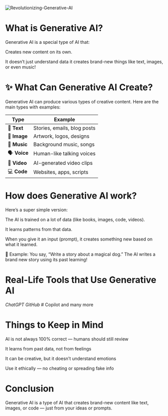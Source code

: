 
![Revolutionizing-Generative-AI](https://github.com/user-attachments/assets/c5166bb7-9587-4a3d-ac42-889ca938b5bb)



# What is Generative AI?

Generative AI is a special type of AI that:

Creates new content on its own.

It doesn’t just understand data it creates brand-new things like text, images, or even music!



# ✨ What Can Generative AI Create?

Generative AI can produce various types of creative content. Here are the main types with examples:

| Type        | Example                                |
|-------------|----------------------------------------|
| 📝 **Text**   | Stories, emails, blog posts            |
| 🎨 **Image**  | Artwork, logos, designs                |
| 🎵 **Music**  | Background music, songs                |
| 🗣️ **Voice**  | Human-like talking voices              |
| 🎥 **Video**  | AI-generated video clips               |
| 💻 **Code**   | Websites, apps, scripts                |




# How does Generative AI work?


Here’s a super simple version:

The AI is trained on a lot of data
(like books, images, code, videos).

It learns patterns from that data.

When you give it an input (prompt),
it creates something new based on what it learned.

🧠 Example: You say, “Write a story about a magical dog.”
The AI writes a brand new story using its past learning!




# Real-Life Tools that Use Generative AI

*ChatGPT*
*GitHub* # Copilot and many more




# Things to Keep in Mind
AI is not always 100% correct — humans should still review

It learns from past data, not from feelings

It can be creative, but it doesn’t understand emotions

Use it ethically — no cheating or spreading fake info


 
 
 
# Conclusion 
Generative AI is a type of AI that creates brand-new content like text, images, or code — just from your ideas or prompts.






